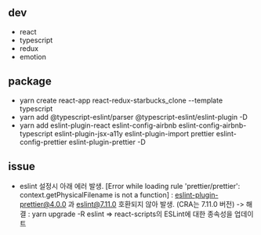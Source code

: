 ## dev

- react
- typescript
- redux
- emotion

## package

- yarn create react-app react-redux-starbucks_clone --template typescript
- yarn add @typescript-eslint/parser @typescript-eslint/eslint-plugin -D
- yarn add eslint-plugin-react eslint-config-airbnb eslint-config-airbnb-typescript eslint-plugin-jsx-a11y eslint-plugin-import prettier eslint-config-prettier eslint-plugin-prettier -D

## issue

- eslint 설정시 아래 에러 발생.
  [Error while loading rule 'prettier/prettier': context.getPhysicalFilename is not a function]
  : eslint-plugin-prettier@4.0.0 과 eslint@7.11.0 호환되지 않아 발생. (CRA는 7.11.0 버전)
  -> 해결 : yarn upgrade -R eslint => react-scripts의 ESLint에 대한 종속성을 업데이트
